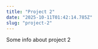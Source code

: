 ```yaml
---
title: "Project 2"
date: "2025-10-11T01:42:14.785Z"
slug: "project-2"
---
```



Some info about project 2


